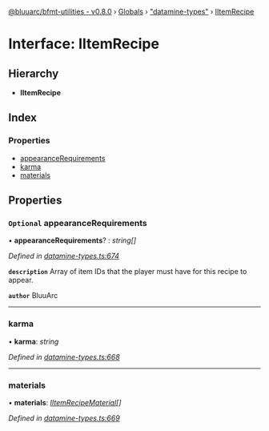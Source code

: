 [@bluuarc/bfmt-utilities - v0.8.0](../README.md) › [Globals](../globals.md) › ["datamine-types"](../modules/_datamine_types_.md) › [IItemRecipe](_datamine_types_.iitemrecipe.md)

# Interface: IItemRecipe

## Hierarchy

* **IItemRecipe**

## Index

### Properties

* [appearanceRequirements](_datamine_types_.iitemrecipe.md#optional-appearancerequirements)
* [karma](_datamine_types_.iitemrecipe.md#karma)
* [materials](_datamine_types_.iitemrecipe.md#materials)

## Properties

### `Optional` appearanceRequirements

• **appearanceRequirements**? : *string[]*

*Defined in [datamine-types.ts:674](https://github.com/BluuArc/bfmt-utilities/blob/master/src/datamine-types.ts#L674)*

**`description`** Array of item IDs that the player must have for this recipe to appear.

**`author`** BluuArc

___

###  karma

• **karma**: *string*

*Defined in [datamine-types.ts:668](https://github.com/BluuArc/bfmt-utilities/blob/master/src/datamine-types.ts#L668)*

___

###  materials

• **materials**: *[IItemRecipeMaterial](_datamine_types_.iitemrecipematerial.md)[]*

*Defined in [datamine-types.ts:669](https://github.com/BluuArc/bfmt-utilities/blob/master/src/datamine-types.ts#L669)*
